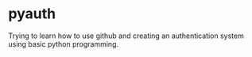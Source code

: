 # pyauth
Trying to learn how to use github and creating an authentication system using basic python programming.
